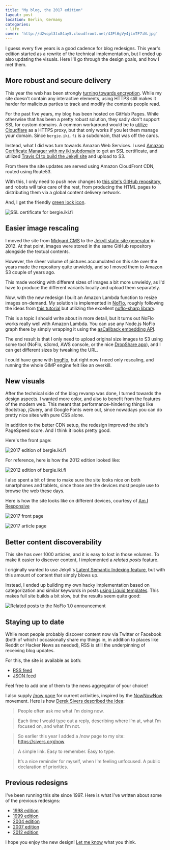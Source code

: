 ```yaml
---
title: "My blog, the 2017 edition"
layout: post
location: Berlin, Germany
categories:
- life
cover: 'http://d2vqpl3tx84ay5.cloudfront.net/4JPl6gVy4jLmTF7iN.jpg'
---
```

I guess every five years is a good cadence for blog redesigns. This year's edition started as a rewrite of the technical implementation, but I ended up also updating the visuals. Here I'll go through the design goals, and how I met them.

## More robust and secure delivery

This year the web has been strongly [turning towards encryption](https://www.theedesign.com/blog/2016/2017-year-ssl-https-websites). While my site doesn't contain any interactive elements, using HTTPS still makes it harder for malicious parties to track and modify the contents people read.

For the past five years, my blog has been hosted on GitHub Pages. While otherwise that has been a pretty robust solution, they sadly don't support SSL for custom domains. A common workaround would be to [utilize Cloudflare](http://blog.cloudflare.com/secure-and-fast-github-pages-with-cloudflare/) as a HTTPS proxy, but that only works if you let them manage your domain. Since `bergie.iki.fi` is a subdomain, that was off the cards.

Instead, what I did was turn towards Amazon Web Services. I used [Amazon Certificate Manager with my iki subdomain](https://natalian.org/2017/01/01/Iki.fi_on_AWS_ACM/) to get an SSL certificate, and utilized [Travis CI to build the Jekyll site](http://pauldambra.github.io/using-travis-to-build-jekyll.html) and upload to S3.

From there the site updates are served using Amazon CloudFront CDN, routed using Route53.

With this, I only need to push new changes to [this site's GitHub repository](https://github.com/bergie/bergie.github.com), and robots will take care of the rest, from producing the HTML pages to distributing them via a global content delivery network.

And, I get the friendly [green lock icon](https://crt.sh/?q=bergie.iki.fi).

![SSL certificate for bergie.iki.fi](https://d2vqpl3tx84ay5.cloudfront.net/800x/sDvcvKaI3Z3oarDcF.jpg)

## Easier image rescaling

I moved the site from [Midgard CMS](http://midgard-project.org/) to the [Jekyll static site generator](https://jekyllrb.com/) in 2012. At that point, images were stored in the same GitHub repository alongside the textual contents.

However, the sheer volume of pictures accumulated on this site over the years made the repository quite unwieldy, and so I moved them to Amazon S3 couple of years ago.

This made working with different sizes of images a bit more unwieldy, as I'd have to produce the different variants locally and upload them separately.

Now, with the new redesign I built an Amazon Lambda function to resize images on-demand. My solution is implemented in [NoFlo](https://noflojs.org), roughly following the ideas from [this tutorial](https://aws.amazon.com/blogs/compute/resize-images-on-the-fly-with-amazon-s3-aws-lambda-and-amazon-api-gateway/) but utilizing the excellent [noflo-sharp library](https://github.com/noflo/noflo-sharp).

This is a topic I should write about in more detail, but it turns out NoFlo works really well with Amazon Lambda. You can use any Node.js NoFlo graph there by simply wrapping it using the [asCallback embedding API](https://noflojs.org/documentation/embedding/).

The end result is that I only need to upload original size images to S3 using some tool (NoFlo, s3cmd, AWS console, or the nice [DropShare app](https://getdropsha.re/)), and I can get different sizes by tweaking the URL.

I could have gone with [ImgFlo](https://imgflo.org), but right now I need only rescaling, and running the whole GIMP engine felt like an overkill.

## New visuals

After the technical side of the blog revamp was done, I turned towards the design aspects. I wanted more color, and also to benefit from the features of the modern web. This meant that performance-hindering things like Bootstrap, jQuery, and Google Fonts were out, since nowadays you can do pretty nice sites with pure CSS alone.

In addition to the better CDN setup, the redesign improved the site's PageSpeed score. And I think it looks pretty good.

Here's the front page:

![2017 edition of bergie.iki.fi](http://d2vqpl3tx84ay5.cloudfront.net/800x/4JPl6gVy4jLmTF7iN.jpg)

For reference, here is how the 2012 edition looked like:

![2012 edition of bergie.iki.fi](https://d2vqpl3tx84ay5.cloudfront.net/800x/bergieikifi-20120531new.png)

I also spent a bit of time to make sure the site looks nice on both smartphones and tablets, since those are the devices most people use to browse the web these days.

Here is how the site looks like on different devices, courtesy of [Am I Responsive](http://ami.responsivedesign.is/?url=https%3A%2F%2Fbergie.iki.fi%2F#)

![2017 front page](http://d2vqpl3tx84ay5.cloudfront.net/800x/uXaJUUdAl10GGyuF0.jpg)

![2017 article page](http://d2vqpl3tx84ay5.cloudfront.net/800x/PFbvwk1xiviSymyaq.jpg)

## Better content discoverability

This site has over 1000 articles, and it is easy to lost in those volumes. To make it easier to discover content, I implemented a _related posts_ feature.

I originally wanted to use Jekyll's [Latent Semantic Indexing feature](https://github.com/jekyll/jekyll/issues/5033), but with this amount of content that simply blows up.

Instead, I ended up building my own hacky implementation based on categorization and similar keywords in posts [using Liquid templates](https://github.com/bergie/bergie.github.com/blob/master/_includes/related_posts.html). This makes full site builds a bit slow, but the results seem quite good:

![Related posts to the NoFlo 1.0 announcement](https://d2vqpl3tx84ay5.cloudfront.net/800x/x9yL3TAofU86NWCzZ.jpg)

## Staying up to date

While most people probably discover content now via Twitter or Facebook (both of which I occasionally share my things in, in addition to places like Reddit or Hacker News as needed), RSS is still the underpinning of receiving blog updates.

For this, the site is available as both:

* [RSS feed](/blog/rss.xml)
* [JSON feed](/blog/feed.json)

Feel free to add one of them to the news aggregator of your choice!

I also supply [/now page](https://bergie.iki.fi/now/) for current activities, inspired by the [NowNowNow](http://nownownow.com/) movement. Here is how [Derek Sivers described the idea](https://sivers.org/nowff):

> People often ask me what I’m doing now.

> Each time I would type out a reply, describing where I’m at, what I’m focused on, and what I’m not.

> So earlier this year I added a /now page to my site: <https://sivers.org/now>

> A simple link. Easy to remember. Easy to type.

> It’s a nice reminder for myself, when I’m feeling unfocused. A public declaration of priorities.

## Previous redesigns

I've been running this site since 1997. Here is what I've written about some of the previous redesigns:

* [1998 edition](https://bergie.iki.fi/blog/website-ideas/)
* [1999 edition](https://bergie.iki.fi/blog/new-site-version-online/)
* [2004 edition](https://bergie.iki.fi/blog/new_blog_layout/)
* [2007 edition](https://bergie.iki.fi/blog/welcome_to_my_new_blog/)
* [2012 edition](https://bergie.iki.fi/blog/blog-2012-edition/)

I hope you enjoy the new design! [Let me know](mailto:henri.bergius@iki.fi) what you think.

